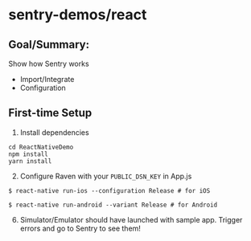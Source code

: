 # sentry-demos/react

## Goal/Summary:
Show how Sentry works
- Import/Integrate
- Configuration

## First-time Setup
1. Install dependencies
```
cd ReactNativeDemo
npm install
yarn install
```

2. Configure Raven with your `PUBLIC_DSN_KEY` in App.js

```
$ react-native run-ios --configuration Release # for iOS
```

```
$ react-native run-android --variant Release # for Android
```

6. Simulator/Emulator should have launched with sample app. Trigger errors and go to Sentry to see them!
